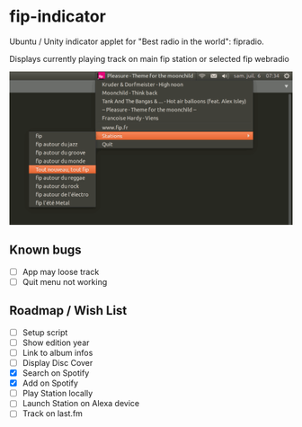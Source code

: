 # fip-indicator
<p>Ubuntu / Unity indicator applet for "Best radio in the world": fipradio.</p>
<p>Displays currently playing track on main fip station or selected fip webradio</p>

![screenshot](https://raw.githubusercontent.com/feeloow/fip-indicator/master/screenshot.png "Indicator running in Unity")

## Known bugs
- [ ] App may loose track
- [ ] Quit menu not working 

## Roadmap / Wish List
- [ ] Setup script
- [ ] Show edition year 
- [ ] Link to album infos
- [ ] Display Disc Cover
- [x] Search on Spotify
- [x] Add on Spotify
- [ ] Play Station locally
- [ ] Launch Station on Alexa device
- [ ] Track on last.fm